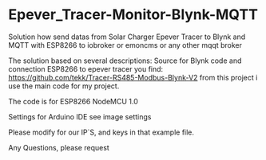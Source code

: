 # Epever_Tracer-Monitor-Blynk-MQTT
Solution how send datas from Solar Charger Epever Tracer to Blynk and MQTT with ESP8266 to iobroker or emoncms or any other mqqt broker

The solution based on several descriptions:
Source for Blynk code and connection ESP8266 to epever tracer you find:
https://github.com/tekk/Tracer-RS485-Modbus-Blynk-V2
from this project i use the main code for my project.

The code is for ESP8266 NodeMCU 1.0 

Settings for Arduino IDE see image settings

Please modify for our IP`S, and keys in that example file.

Any Questions, please request





